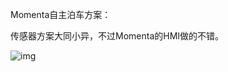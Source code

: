 Momenta自主泊车方案：

   传感器方案大同小异，不过Momenta的HMI做的不错。

![img](https://img-blog.csdnimg.cn/20190717204825916.png?x-oss-process=image/watermark,type_ZmFuZ3poZW5naGVpdGk,shadow_10,text_aHR0cHM6Ly9ibG9nLmNzZG4ubmV0L3dlaXhpbl80MjIyOTQwNA==,size_16,color_FFFFFF,t_70)